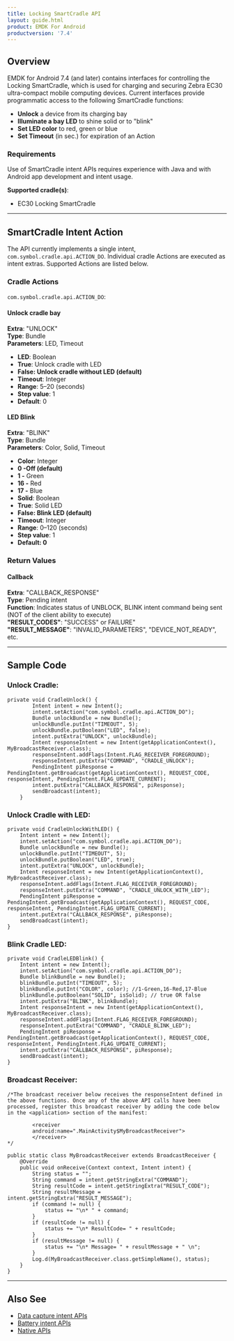 ```yaml
---
title: Locking SmartCradle API
layout: guide.html
product: EMDK For Android
productversion: '7.4'
---
```


## Overview

EMDK for Android 7.4 (and later) contains interfaces for controlling the Locking SmartCradle, which is used for charging and securing Zebra EC30 ultra-compact mobile computing devices. Current interfaces provide programmatic access to the following SmartCradle functions: 

* **Unlock** a device from its charging bay
* **Illuminate a bay LED** to shine solid or to "blink"
* **Set LED color** to red, green or blue
* **Set Timeout** (in sec.) for expiration of an Action

### Requirements

Use of SmartCradle intent APIs requires experience with Java and with Android app development and intent usage. 

**Supported cradle(s)**: 

* EC30 Locking SmartCradle 

-----

## SmartCradle Intent Action

The API currently implements a single intent, `com.symbol.cradle.api.ACTION_DO`. Individual cradle Actions are executed as intent extras. Supported Actions are listed below. 

### Cradle Actions

`com.symbol.cradle.api.ACTION_DO`:

#### Unlock cradle bay 
**Extra**: "UNLOCK"<br>
**Type**: Bundle<br>
**Parameters**: LED, Timeout<br>
* **LED**: Boolean<br>
 * **True**: Unlock cradle with LED<br>
 * **False: Unlock cradle without LED (default)**<br>
* **Timeout**: Integer<br>
 * **Range**: 5&ndash;20 (seconds)<br>
 * **Step value**: 1<br>
 * **Default**: 0<br>

#### LED Blink<br>
**Extra**: "BLINK"<br>
**Type**: Bundle<br>
**Parameters**: Color, Solid, Timeout<br>
* **Color**: Integer<br>
 * **0 -Off (default)**<br> 
 * **1 -** Green<br>
 * **16 -** Red<br>
 * **17 -** Blue<br>
* **Solid**: Boolean<br>
 * **True**: Solid LED<br>
 * **False: Blink LED (default)**<br>
* **Timeout**: Integer<br>
 * **Range**: 0&ndash;120 (seconds)<br>
 * **Step value**: 1<br>
 * **Default: 0**<br>

### Return Values

#### Callback

**Extra**: "CALLBACK_RESPONSE"<br>
**Type**: Pending intent<br>
**Function**: Indicates status of UNBLOCK, BLINK intent command being sent (NOT of the client ability to execute)<br>
**"RESULT_CODES"**: "SUCCESS" or FAILURE"<br>
**"RESULT_MESSAGE"**: "INVALID_PARAMETERS", "DEVICE_NOT_READY", etc.<br>

-----

## Sample Code

### Unlock Cradle:

	private void CradleUnlock() {
	        Intent intent = new Intent();
	        intent.setAction("com.symbol.cradle.api.ACTION_DO");
	        Bundle unlockBundle = new Bundle();
	        unlockBundle.putInt("TIMEOUT", 5);
	        unlockBundle.putBoolean("LED", false);
	        intent.putExtra("UNLOCK", unlockBundle);
	        Intent responseIntent = new Intent(getApplicationContext(), MyBroadcastReceiver.class);
	        responseIntent.addFlags(Intent.FLAG_RECEIVER_FOREGROUND);
	        responseIntent.putExtra("COMMAND", "CRADLE_UNLOCK");
	        PendingIntent piResponse = PendingIntent.getBroadcast(getApplicationContext(), REQUEST_CODE, responseIntent, PendingIntent.FLAG_UPDATE_CURRENT);
	        intent.putExtra("CALLBACK_RESPONSE", piResponse);
	        sendBroadcast(intent);
	    }

### Unlock Cradle with LED:

    private void CradleUnlockWithLED() {
        Intent intent = new Intent();
        intent.setAction("com.symbol.cradle.api.ACTION_DO");
        Bundle unlockBundle = new Bundle();
        unlockBundle.putInt("TIMEOUT", 5);
        unlockBundle.putBoolean("LED", true);
        intent.putExtra("UNLOCK", unlockBundle);
        Intent responseIntent = new Intent(getApplicationContext(),  MyBroadcastReceiver.class);
        responseIntent.addFlags(Intent.FLAG_RECEIVER_FOREGROUND);
        responseIntent.putExtra("COMMAND", "CRADLE_UNLOCK_WITH_LED");
        PendingIntent piResponse = PendingIntent.getBroadcast(getApplicationContext(), REQUEST_CODE, responseIntent, PendingIntent.FLAG_UPDATE_CURRENT);
        intent.putExtra("CALLBACK_RESPONSE", piResponse);
        sendBroadcast(intent);
    }

### Blink Cradle LED:

    private void CradleLEDBlink() {
        Intent intent = new Intent();
        intent.setAction("com.symbol.cradle.api.ACTION_DO");
        Bundle blinkBundle = new Bundle();
        blinkBundle.putInt("TIMEOUT", 5);
        blinkBundle.putInt("COLOR", color); //1-Green,16-Red,17-Blue
        blinkBundle.putBoolean("SOLID", isSolid); // true OR false
        intent.putExtra("BLINK", blinkBundle);
        Intent responseIntent = new Intent(getApplicationContext(), MyBroadcastReceiver.class);
        responseIntent.addFlags(Intent.FLAG_RECEIVER_FOREGROUND);
        responseIntent.putExtra("COMMAND", "CRADLE_BLINK_LED");
        PendingIntent piResponse = PendingIntent.getBroadcast(getApplicationContext(), REQUEST_CODE, responseIntent, PendingIntent.FLAG_UPDATE_CURRENT);
        intent.putExtra("CALLBACK_RESPONSE", piResponse);
        sendBroadcast(intent);
    }

### Broadcast Receiver:

    /*The broadcast receiver below receives the responseIntent defined in the above functions. Once any of the above API calls have been processed, register this broadcast receiver by adding the code below in the <application> section of the manifest:

            <receiver
            android:name=".MainActivity$MyBroadcastReceiver">
    		</receiver>
    */
    
    public static class MyBroadcastReceiver extends BroadcastReceiver {
        @Override
        public void onReceive(Context context, Intent intent) {
            String status = "";
            String command = intent.getStringExtra("COMMAND");
            String resultCode = intent.getStringExtra("RESULT_CODE");
            String resultMessage = intent.getStringExtra("RESULT_MESSAGE");
            if (command != null) {
                status += "\n* " + command;
            }
            if (resultCode != null) {
                status += "\n* ResultCode= " + resultCode;
            }
            if (resultMessage != null) {
                status += "\n* Message= " + resultMessage + " \n";
            }
            Log.d(MyBroadcastReceiver.class.getSimpleName(), status);
        }
    }

-----

## Also See

* [Data capture intent APIs](../datacapture)
* [Battery intent APIs](../battery)
* [Native APIs](../../api)
